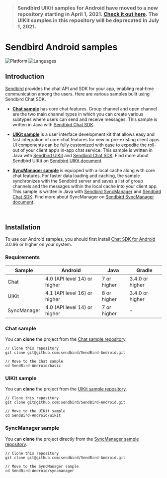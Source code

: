 > ### **Sendbird UIKit samples for Android have moved to a new repository starting in April 1, 2021. [Check it out here](https://github.com/sendbird/sendbird-uikit-android-sources). The UIKit samples in this repository will be deprecated in July 1, 2021.**


# Sendbird Android samples
![Platform](https://img.shields.io/badge/platform-ANDROID-orange.svg)
![Languages](https://img.shields.io/badge/language-JAVA-orange.svg)

## Introduction

[Sendbird](https://sendbird.com) provides the chat API and SDK for your app, enabling real-time communication among the users. Here are various samples built using Sendbird Chat SDK.

- [**Chat sample**](#chat-sample) has core chat features. Group channel and open channel are the two main channel types in which you can create various subtypes where users can send and receive messages. This sample is written in Java with [Sendbird Chat SDK](https://github.com/sendbird/SendBird-SDK-Android/tree/master/com/sendbird/sdk/sendbird-android-sdk).

- [**UIKit sample**](#uikit-sample) is a user interface development kit that allows easy and fast integration of core chat features for new or pre-existing client apps. UI components can be fully customized with ease to expedite the roll-out of your client app’s in-app chat service. This sample is written in Java with [Sendbird UIKit](https://github.com/sendbird/SendBird-Android/tree/master/uikit) and [Sendbird Chat SDK](https://github.com/sendbird/SendBird-SDK-Android/tree/master/com/sendbird/sdk/sendbird-android-sdk). Find more about Sendbird UIKit on [Sendbird UIKit document](https://sendbird.com/docs/uikit/v1/android/getting-started/about-uikit)

- [**SyncManager sample**](#syncmanager-sample) is equipped with a local cache along with core chat features. For faster data loading and caching, the sample synchronizes with the Sendbird server and saves a list of group channels and the messages within the local cache into your client app. This sample is written in Java with [Sendbird SyncManager](https://github.com/sendbird/sendbird-syncmanager-android) and [Sendbird Chat SDK](https://github.com/sendbird/SendBird-SDK-Android/tree/master/com/sendbird/sdk/sendbird-android-sdk). Find more about SyncManager on [Sendbird SyncManager document](https://sendbird.com/docs/syncmanager/v1/android/getting-started/about-syncmanager).

<br />

## Installation

To use our Android samples, you should first install [Chat SDK for Android](https://github.com/sendbird/SendBird-SDK-Android/tree/master/com/sendbird/sdk/sendbird-android-sdk) 3.0.96 or higher on your system.

### Requirements

|Sample|Android|Java|Gradle| 
|---|---|---|---|
|Chat|4.0 (API level 14) or higher|7 or higher|3.4.0 or higher |
|UIKit|4.1 (API level 16) or higher|8 or higher|3.4.0 or higher |
|SyncManager|4.0 (API level 14) or higher|7 or higher|-|

### Chat sample

You can **clone** the project from the [Chat sample repository](https://github.com/sendbird/SendBird-Android). 

```
// Clone this repository
git clone git@github.com:sendbird/SendBird-Android.git  

// Move to the Chat sample
cd SendBird-Android/basic
```

### UIKit sample

You can **clone** the project from the [UIKit sample repository](https://github.com/sendbird/SendBird-Android/tree/master/uikit).

```
// Clone this repository
git clone git@github.com:sendbird/SendBird-Android.git

// Move to the UIKit sample
cd SendBird-Android/uikit
```

### SyncManager sample

You can **clone** the project directly from the [SyncManager sample repository](https://github.com/sendbird/SendBird-Android/tree/master/syncmanager).

```
// Clone this repository
git clone git@github.com:sendbird/SendBird-Android.git

// Move to the SyncManager sample
cd SendBird-Android/syncmanager
```
